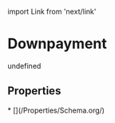 import Link from 'next/link'
# Downpayment

undefined

## Properties

<Grid>
* [](/Properties/Schema.org/)

</Grid>

